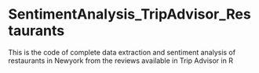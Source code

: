 # SentimentAnalysis_TripAdvisor_Restaurants
This is the code of complete data extraction and sentiment analysis of restaurants in Newyork from the reviews available in Trip Advisor in R 

